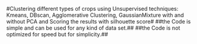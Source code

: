 
#Clustering different types of crops using Unsupervised techniques: Kmeans, DBscan, Agglomerative Clustering, GaussianMixture with and without PCA and Scoring the results with silhouette score#
##the Code is simple and can be used for any kind of data set.##
##the Code is not optimized for speed but for simplicity.##
